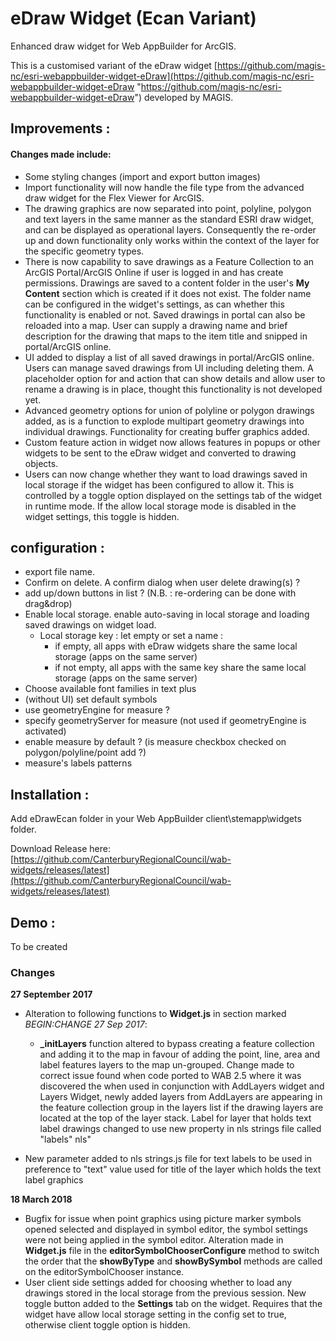 # eDraw Widget (Ecan Variant)
Enhanced draw widget for Web AppBuilder for ArcGIS.

This is a customised variant of the eDraw widget [https://github.com/magis-nc/esri-webappbuilder-widget-eDraw](https://github.com/magis-nc/esri-webappbuilder-widget-eDraw "https://github.com/magis-nc/esri-webappbuilder-widget-eDraw") developed by MAGIS.

## Improvements :
#### Changes made include:  

- Some styling changes (import and export button images)  
- Import functionality will now handle the file type from the advanced draw widget for the Flex Viewer for ArcGIS.  
- The drawing graphics are now separated into point, polyline, polygon and text layers in the same manner as the standard ESRI draw widget, and can be displayed as operational layers.  Consequently the re-order up and down functionality only works within the context of the layer for the specific geometry types.
- There is now capability to save drawings as a Feature Collection to an ArcGIS Portal/ArcGIS Online if user is logged in and has create permissions.  Drawings are saved to a content folder in the user's **My Content** section which is created if it does not exist.  The folder name can be configured in the widget's settings, as can whether this functionality is enabled or not. Saved drawings in portal can also be reloaded into a map.  User can supply a drawing name and brief description for the drawing that maps to the item title and snipped in portal/ArcGIS online.
- UI added to display a list of all saved drawings in portal/ArcGIS online.  Users can manage saved drawings from UI including deleting them.  A placeholder option for and action that can show details and allow user to rename a drawing is in place, thought this functionality is not developed yet.     
- Advanced geometry options for union of polyline or polygon drawings added, as is a function to explode multipart geometry drawings into individual drawings.  Functionality for creating buffer graphics added.
- Custom feature action in widget now allows features in popups or other widgets to be sent to the eDraw widget and converted to drawing objects.
- Users can now change whether they want to load drawings saved in local storage if the widget has been configured to allow it.  This is controlled by a toggle option displayed on the settings tab of the widget in runtime mode.  If the allow local storage mode is disabled in the widget settings, this toggle is hidden. 


## configuration :
- export file name.
- Confirm on delete. A confirm dialog when user delete drawing(s) ?
- add up/down buttons in list ? (N.B. : re-ordering can be done with drag&drop)
- Enable local storage. enable auto-saving in local storage and loading saved drawings on widget load.
    - Local storage key : let empty or set a name :
        - if empty, all apps with eDraw widgets share the same local storage (apps on the same server)
        - if not empty, all apps with the same key share the same local storage (apps on the same server)
- Choose available font families in text plus
- (without UI) set default symbols
- use geometryEngine for measure ?
- specify geometryServer for measure (not used if geometryEngine is activated)
- enable measure by default ? (is measure checkbox checked on polygon/polyline/point add ?)
- measure's labels patterns
        
## Installation :
Add eDrawEcan folder in your Web AppBuilder client\stemapp\widgets folder.

Download Release here:  
[https://github.com/CanterburyRegionalCouncil/wab-widgets/releases/latest](https://github.com/CanterburyRegionalCouncil/wab-widgets/releases/latest)

## Demo :
To be created


### Changes

**27 September 2017**  
   
- Alteration to following functions to **Widget.js** in section marked *BEGIN:CHANGE 27 Sep 2017*:  
    -  **\_initLayers** function altered to bypass creating a feature collection and adding it to the map in favour of adding the point, line, area and label features layers to the map un-grouped.  Change made to correct issue found when code ported to WAB 2.5 where it was discovered the when used in conjunction with AddLayers widget and Layers Widget, newly added layers from AddLayers are appearing in the feature collection group in the layers list if the drawing layers are located at the top of the layer stack.   Label for layer that holds text label drawings changed to use new property in nls strings file called "labels" nls"

- New parameter added to nls strings.js file for text labels to be used in preference to "text" value used for title of the layer which holds the text label graphics 

**18 March 2018**

- Bugfix for issue when point graphics using picture marker symbols opened selected and displayed in symbol editor, the symbol settings were not being applied in the symbol editor.  Alteration made in **Widget.js** file in the **editorSymbolChooserConfigure** method to switch the order that the **showByType** and **showBySymbol** methods are called on the editorSymbolChooser instance.  
- User client side settings added for choosing whether to load any drawings stored in the local storage from the previous session.  New toggle button added to the **Settings** tab on the widget.  Requires that the widget have allow local storage setting in the config set to true, otherwise client toggle option is hidden. 